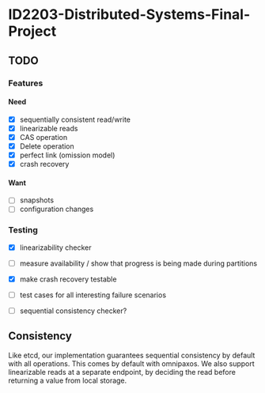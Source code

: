 # ID2203-Distributed-Systems-Final-Project

## TODO
### Features
#### Need
- [x] sequentially consistent read/write
- [x] linearizable reads
- [x] CAS operation
- [x] Delete operation
- [x] perfect link (omission model)
- [x] crash recovery
#### Want
- [ ] snapshots
- [ ] configuration changes
### Testing
- [x] linearizability checker
- [ ] measure availability / show that progress is being made during partitions
- [x] make crash recovery testable
- [ ] test cases for all interesting failure scenarios
- [ ] sequential consistency checker?



## Consistency
Like etcd, our implementation guarantees sequential consistency by default with all operations. This comes by default with omnipaxos.
We also support linearizable reads at a separate endpoint, by deciding the read before returning a value from local storage.
